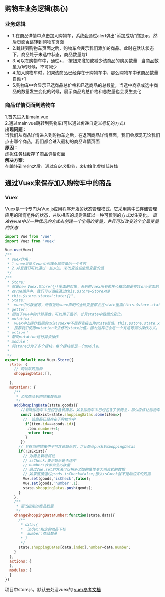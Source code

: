 ## 购物车业务逻辑(核心)
### 业务逻辑  
+ 1.在商品详情中点击加入购物车，系统会通过alert弹出"添加成功"的提示，然后页面会跳转到购物车页面  
+ 2.跳转到购物车页面之后，购物车会展示我们添加的商品。此时在默认状态下，商品处于未选中状态，商品数量为1  
+ 3.可以在购物车中，通过+，-按钮来增加或减少该商品的购买数量，当商品数量为1的时候，不可减少
+ 4.加入购物车时，如果该商品已经存在于购物车中，那么购物车中该商品数量自动+1  
+ 5.购物车中会显示已选商品总价格和已选商品的总数量，当选中商品或选中商品的数量发生变化的时候，展示商品的总价格和总数量也会发生变化
### 商品详情页面到购物车
1.首先进入到main.vue  
2.通过main.vue跳转到购物车(可以通过传递自定义标记的方式)  
**出现问题：**  
当我们从商品详情进入到购物车之后，在返回商品详情页面，我们会发现无论我们点击哪个商品，我们都会进入最初的商品详情页面  
**原因：**  
虚拟任务栈缓存了商品详情页面  
**解决方案:**   
在跳转到main之后，通过自定义指令，来初始化虚拟任务栈
## 通过Vuex来保存加入购物车中的商品
### Vuex
Vuex是一个专门为Vue.js应用程序开发的状态管理模式。它采用集中式存储管理应用的所有组件的状态，并以相应的规则保证以一种可预测的方式发生变化。
*很难在vue中以一种优选的方式去创建一个全局的变量，并且可以改变这个全局变量的状态*
```javascript
import Vue from 'vue'
import Vuex from 'vuex'

Vue.use(Vuex)
/**
 * vuex作用：
 * 1.vuex就是在vue中创建全局变量的一个东西
 * 2.并且我们可以通过一些方法，来改变这些全局变量的值
 */
/**
 * Store:
 * 就是new Vuex.Store({})里面的对象，用到的vuex所有的核心概念都是在Store里面的
 * 在vue组件中，我们可以直接通过this.$store=Store对象
 * this.$store.state="state:{}",
 * State:
 *  vuex中的数据源，所有通过vuex声明的全局变量都会在state里面(this.$store.state="state:{}")
 * getter:
 * 相当于vue中的计算属性，可以用于监听、计算state中数据的变化。
 * mutation：
 *  vuex中去操作数据的方法(vuex中不推荐直接去为state赋值。this.$store.state.xx='xxxx')
 *  推荐我们使用mutation来去修改state的值。因为这样它会是一个有迹可循的操作方式。(只能是同步执行的)
 * action：
 * 帮助mutation进行异步操作
 * module：
 * 将store分为了多个模块，每个模块都是一个module。
 * 
 */
export default new Vuex.Store({
  state: {
    // 购物车数据源
    shoppingDatas:[],

  },
  mutations: {
    /**
     * 添加商品到购物车数据源
     */
    addShoppingData(state,goods){
       //判断购物车中是否包含该商品，如果购物车中已经包含了该商品，那么应该让购物车的商品数量去加1
       const isExist=state.shoppingDatas.some(item=>{
        //  该商品已经存在于购物车中
         if(item.id===goods.id){
          item.number+=1;
          return true;
         }
       })
      // 只有当购物车中不包含该商品时，才让商品push到shoppingDatas
      if(!isExist){
        // 为商品新增属性
        // isCheck:表示商品是否选中
        // number:表示商品的数量
        // 通过Vue.set的方法可以把新添加的属性变为响应式的数据
        // 如果直接通过goods.isCheck=false;那么isCheck就不是响应式的数据
        Vue.set(goods,'isCheck',false);
        Vue.set(goods,'number',1);
        state.shoppingDatas.push(goods);
      }
    },
    /**
     * 更改指定的商品数量
     */
    changeShoppingDataNumber:function(state,data){
      /**
       * data:{
       *  index:指定的商品下标
       *  number:商品数量
       * }
       */
      state.shoppingDatas[data.index].number=data.number;
    }
  },
  actions: {
  },
  modules: {
  }
})

```



项目中store.js，默认去处理vuex的
[vuex参考文档](https://vuex.vuejs.org/zh/guide/state.html)